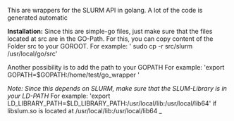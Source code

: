 This are wrappers for the SLURM API in golang.
A lot of the code is generated automatic

**Installation:**
Since this are simple-go files, just make sure that
the files located at src are in the GO-Path.
For this, you can copy content of the Folder src to your GOROOT.
For example:
' sudo cp -r  src/slurm /usr/local/go/src' 

Another possibility is to add the path to your GOPATH
For example:
'export GOPATH=$GOPATH:/home/test/go_wrapper '

*Note: Since this depends on SLURM, make sure that the SLUM-Library is in your LD-PATH*
For example:
'export LD_LIBRARY_PATH=$LD_LIBRARY_PATH:/usr/local/lib:/usr/local/lib64'
if libslum.so is located at /usr/local/lib:/usr/local/lib64
_


